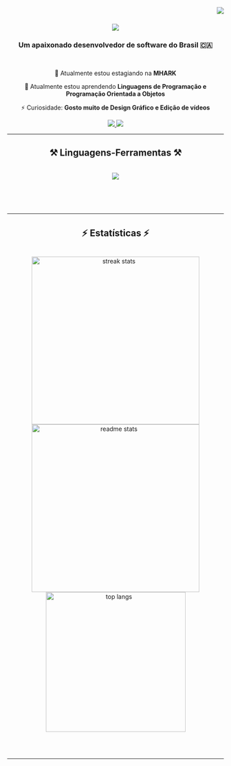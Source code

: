 <img align="right" src="https://visitor-badge.laobi.icu/badge?page_id=ivanzduarte.ivanzduarte" />

<h1 align="center">
    <img src="https://readme-typing-svg.herokuapp.com/?font=Righteous&size=35&center=true&vCenter=true&width=500&height=70&duration=4000&lines=Hi+There!+👋;+I'm+Pedro+Muniz!;" />
</h1>

<h3 align="center">Um apaixonado desenvolvedor de software do Brasil 🇨🇦</h3>

<br/>

<div align="center">
 
 🔭 Atualmente estou estagiando na **MHARK**
 
 🌱 Atualmente estou aprendendo **Linguagens de Programação e Programação Orientada a Objetos**

⚡ Curiosidade: **Gosto muito de Design Gráfico e Edição de vídeos**

 </div>

 <div align="center"> 
  <a href="mailto:ivanzduartezz@gmail.com">
    <img src="https://img.shields.io/badge/Gmail-333333?style=for-the-badge&logo=gmail&logoColor=red" />
  </a>
  <a href="https://linkedin.com/in/naviduarte" target="_blank">
    <img src="https://img.shields.io/badge/LinkedIn-0077B5?style=for-the-badge&logo=linkedin&logoColor=white" target="_blank" />
  </a>
  </div>

 <hr/>
 
<h2 align="center">⚒️ Linguagens-Ferramentas ⚒️</h2>
<br/>
<div align="center">
    <img src="https://skillicons.dev/icons?i=java,mysql,c,photoshop,premiere,github,figma" />
</div>

<br/><br/><br/>
</div>

<hr/>

<h2 align="center">⚡ Estatísticas ⚡</h2>
<br>
<div align=center>
  <img width=390 src="https://github-readme-streak-stats-ivanzduarte.vercel.app/?user=ivanzduarte&count_private=true&theme=react&border_radius=10" alt="streak stats"/>
  <img width=390 src="https://github-readme-stats-ivanzduarte.vercel.app/api?username=ivanzduarte&count_private=true&show_icons=true&theme=react&rank_icon=github&border_radius=10" alt="readme stats" />
  <br/>
  <img width=325 align="center" src="https://github-readme-stats-ivanzduarte.vercel.app/api/top-langs/?username=ivanzduarte&hide=HTML&langs_count=8&layout=compact&theme=react&border_radius=10&size_weight=0.5&count_weight=0.5&exclude_repo=github-readme-stats" alt="top langs" />
</div>

<br/><br/>

<hr/>

<br/>

